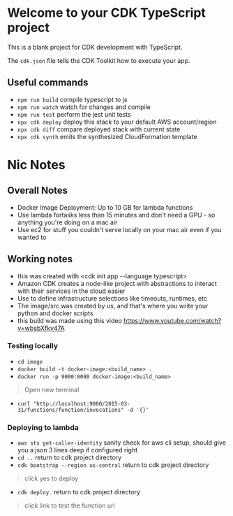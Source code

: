 # Welcome to your CDK TypeScript project

This is a blank project for CDK development with TypeScript.

The `cdk.json` file tells the CDK Toolkit how to execute your app.

## Useful commands

* `npm run build`   compile typescript to js
* `npm run watch`   watch for changes and compile
* `npm run test`    perform the jest unit tests
* `npx cdk deploy`  deploy this stack to your default AWS account/region
* `npx cdk diff`    compare deployed stack with current state
* `npx cdk synth`   emits the synthesized CloudFormation template



# Nic Notes

## Overall Notes
- Docker Image Deployment: Up to 10 GB for lambda functions
- Use lambda fortasks less than 15 minutes and don't need a GPU - so anything you're doing on a mac air
- Use ec2 for stuff you couldn't serve locally on your mac air even if you wanted to

## Working notes
- this was created with <cdk init app --language typescript>
- Amazon CDK creates a node-like project with abstractions to interact with their services in the cloud easier
- Use <lib> to define infrastructure selections like timeouts, runtimes, etc
- The image/src was created by us, and that's where you write your python and docker scripts
- this build was made using this video <https://www.youtube.com/watch?v=wbsbXfkv47A>

### Testing locally
* `cd image` 
* `docker build -t docker-image:<build_name> .` 
* `docker run -p 9000:8080 docker-image:<build_name>` 
> Open new terminal
* `curl "http://localhost:9000/2015-03-31/functions/function/invocations" -d '{}'` 

### Deploying to lambda
* `aws sts get-caller-identity`   sanity check for aws cli setup, should give you a json 3 lines deep if configured right
* `cd ..`   return to cdk project directory
* `cdk bootstrap --region us-central`   return to cdk project directory
> click yes to deploy
* `cdk deploy.`   return to cdk project directory
> click link to test the function url
